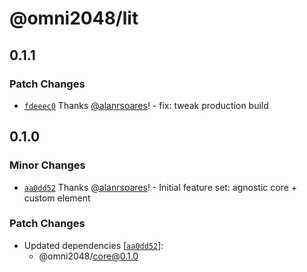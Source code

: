 # @omni2048/lit

## 0.1.1

### Patch Changes

- [`fdeeec0`](https://github.com/alanrsoares/omni2048/commit/fdeeec01ce3274f9fde7877017990597f7a97964) Thanks [@alanrsoares](https://github.com/alanrsoares)! - fix: tweak production build

## 0.1.0

### Minor Changes

- [`aa0dd52`](https://github.com/alanrsoares/omni2048/commit/aa0dd52df09cae5b3fe17e3f21188bea596a1106) Thanks [@alanrsoares](https://github.com/alanrsoares)! - Initial feature set: agnostic core + custom element

### Patch Changes

- Updated dependencies [[`aa0dd52`](https://github.com/alanrsoares/omni2048/commit/aa0dd52df09cae5b3fe17e3f21188bea596a1106)]:
  - @omni2048/core@0.1.0
